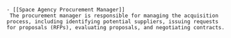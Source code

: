     - [[Space Agency Procurement Manager]]
     The procurement manager is responsible for managing the acquisition process, including identifying potential suppliers, issuing requests for proposals (RFPs), evaluating proposals, and negotiating contracts.

